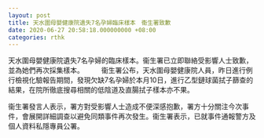 ```yaml
---
layout: post
title: 天水圍母嬰健康院遺失7名孕婦臨床樣本　衞生署致歉
date: 2020-06-27 20:58:18.000000000 +08:00
categories: rthk
---
```


天水圍母嬰健康院遺失7名孕婦的臨床樣本。衞生署已立即聯絡受影響人士致歉，並為她們再次採集樣本。
　　
衞生署公布，天水圍母嬰健康院人員，昨日進行例行檢視化驗報告期間，發現欠缺7名孕婦於本月10日，進行乙型鏈球菌拭子篩查的結果，在院所徹底搜尋相關的低陰道及直腸拭子樣本亦不果。

衞生署發言人表示，署方對受影響人士造成不便深感抱歉，署方十分關注今次事件，會展開詳細調查以避免同類事件再次發生。衞生署表示，已就事件通報警方及個人資料私隱專員公署。
